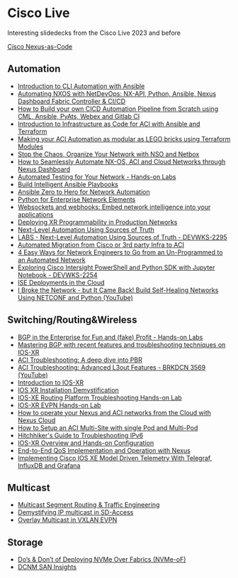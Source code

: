 # Cisco Live

Interesting slidedecks from the Cisco Live 2023 and before

[Cisco Nexus-as-Code](https://developer.cisco.com/docs/nexus-as-code/)

## Automation
* [Introduction to CLI Automation with Ansible](https://www.ciscolive.com/c/dam/r/ciscolive/emea/docs/2023/pdf/LTRSPG-1192.pdf)
* [Automating NXOS with NetDevOps:
NX-API, Python, Ansible, Nexus
Dashboard Fabric Controller & CI/CD](https://www.ciscolive.com/c/dam/r/ciscolive/emea/docs/2023/pdf/LTRDCN-3903.pdf)
* [How to Build your own CICD Automation
Pipeline from Scratch using CML,
Ansible, PyAts, Webex and Gitlab CI](https://www.ciscolive.com/c/dam/r/ciscolive/emea/docs/2023/pdf/DEVNET-2015.pdf)
* [Introduction to Infrastructure as Code for ACI with Ansible and Terraform](https://www.ciscolive.com/c/dam/r/ciscolive/emea/docs/2023/pdf/BRKDCN-2906.pdf)
* [Making your ACI Automation as modular as LEGO bricks using Terraform Modules](https://www.ciscolive.com/c/dam/r/ciscolive/emea/docs/2023/pdf/DEVWKS-2931.pdf)
* [Stop the Chaos, Organize Your
Network with NSO and Netbox](https://www.ciscolive.com/c/dam/r/ciscolive/emea/docs/2023/pdf/DEVNET-2459.pdf)
* [How to Seamlessly Automate NX-OS, ACI and Cloud Networks through Nexus Dashboard](https://www.ciscolive.com/c/dam/r/ciscolive/emea/docs/2023/pdf/BRKDCN-1615.pdf)
* [Automated Testing for Your
Network - Hands-on Labs](https://www.ciscolive.com/c/dam/r/ciscolive/emea/docs/2023/pdf/LTRATO-2001.pdf)
* [Build Intelligent Ansible
Playbooks](https://www.ciscolive.com/c/dam/r/ciscolive/emea/docs/2023/pdf/DEVNET-2050.pdf)
* [Ansible Zero to Hero for Network Automation](https://www.ciscolive.com/c/dam/r/ciscolive/emea/docs/2023/pdf/LTROPS-2409.pdf)
* [Python for Enterprise Network Elements](https://www.ciscolive.com/c/dam/r/ciscolive/emea/docs/2023/pdf/DEVWKS-2320.pdf)
* [Websockets and webhooks: Embed network intelligence into your applications](https://www.ciscolive.com/c/dam/r/ciscolive/emea/docs/2023/pdf/DEVNET-2262.pdf)
* [Deploying XR
Programmability in
Production Networks](https://www.ciscolive.com/c/dam/r/ciscolive/emea/docs/2023/pdf/BRKSPG-2031.pdf)
* [Next-Level Automation Using Sources of Truth](https://www.ciscolive.com/c/dam/r/ciscolive/emea/docs/2023/pdf/DEVWKS-2295.pdf)
* [LABS - Next-Level Automation Using Sources of Truth - DEVWKS-2295](https://developer.cisco.com/learning/labs/devwks-2295/introduction/)
* [Automated Migration from Cisco or 3rd party Infra to ACI](https://www.ciscolive.com/c/dam/r/ciscolive/emea/docs/2023/pdf/DEVNET-2409.pdf)
* [4 Easy Ways for Network Engineers to Go from an Un-Programmed to an Automated Network](https://www.ciscolive.com/c/dam/r/ciscolive/emea/docs/2023/pdf/BRKOPS-2717.pdf)
* [Exploring Cisco Intersight PowerShell and Python SDK with Jupyter Notebook - DEVWKS-2254](https://www.ciscolive.com/c/dam/r/ciscolive/emea/docs/2023/pdf/DEVWKS-2254.pdf)
* [ISE Deployments in the Cloud](https://www.ciscolive.com/c/dam/r/ciscolive/emea/docs/2023/pdf/LTRSEC-2000.pdf)
* [I Broke the Network - but It Came Back! Build Self-Healing Networks Using NETCONF and Python (YouTube)](https://www.youtube.com/watch?v=Q7QrEy9N_y0)

## Switching/Routing&Wireless
* [BGP in the Enterprise
for Fun and (fake) Profit - Hands-on Labs](https://www.ciscolive.com/c/dam/r/ciscolive/emea/docs/2023/pdf/LTRENT-2978.pdf)
* [Mastering BGP with recent features and troubleshooting techniques on IOS-XR](https://www.ciscolive.com/c/dam/r/ciscolive/emea/docs/2023/pdf/LTRSP-2140.pdf)
* [ACI Troubleshooting: A deep dive into PBR](https://www.ciscolive.com/c/dam/r/ciscolive/emea/docs/2023/pdf/BRKDCN-3915.pdf)
* [ACI Troubleshooting: Advanced L3out Features - BRKDCN 3569 (YouTube)](https://www.youtube.com/watch?v=CjycOIQeOYw)
* [Introduction to IOS-XR](https://www.ciscolive.com/c/dam/r/ciscolive/emea/docs/2023/pdf/LTRSP-2054.pdf)
* [IOS XR Installation Demystification](https://www.ciscolive.com/c/dam/r/ciscolive/emea/docs/2023/pdf/LTRSP-2693.pdf)
* [IOS-XE Routing Platform Troubleshooting Hands-on Lab](https://www.ciscolive.com/c/dam/r/ciscolive/emea/docs/2023/pdf/LTRTRS-2293.pdf)
* [IOS-XR EVPN Hands-on Lab](https://www.ciscolive.com/c/dam/r/ciscolive/emea/docs/2023/pdf/LTRSP-2837.pdf)
* [How to operate your Nexus and ACI networks from the Cloud with Nexus Cloud](https://www.ciscolive.com/c/dam/r/ciscolive/emea/docs/2023/pdf/BRKDCN-1688.pdf)
* [How to Setup an ACI Multi-Site with single Pod and Multi-Pod](https://www.ciscolive.com/c/dam/r/ciscolive/emea/docs/2023/pdf/BRKDCN-2919.pdf)
* [Hitchhiker's Guide to
Troubleshooting IPv6](https://www.ciscolive.com/c/dam/r/ciscolive/emea/docs/2023/pdf/BRKIPV-3340.pdf)
* [IOS-XR Overview and Hands-on Configuration](https://www.ciscolive.com/c/dam/r/ciscolive/emea/docs/2023/pdf/LTRSP-2054.pdf)
* [End-to-End QoS
Implementation and
Operation with Nexus](https://www.ciscolive.com/c/dam/r/ciscolive/emea/docs/2023/pdf/BRKDCN-3953.pdf)
* [Implementing Cisco IOS XE Model Driven Telemetry With Telegraf, InfluxDB and Grafana](https://www.ciscolive.com/c/dam/r/ciscolive/emea/docs/2023/pdf/DEVWKS-2270.pdf)


## Multicast
* [Multicast Segment Routing & Traffic Engineering](https://www.ciscolive.com/c/dam/r/ciscolive/emea/docs/2023/pdf/BRKMPL-1123.pdf)
* [Demystifying IP multicast in SD-Access](https://www.ciscolive.com/c/dam/r/ciscolive/emea/docs/2023/pdf/BRKENS-2820.pdf)
* [Overlay Multicast in VXLAN
EVPN](https://www.ciscolive.com/c/dam/r/ciscolive/emea/docs/2023/pdf/BRKDCN-3638.pdf)


## Storage
* [Do’s & Don’t of Deploying
NVMe Over Fabrics (NVMe-oF)](https://www.ciscolive.com/c/dam/r/ciscolive/emea/docs/2023/pdf/BRKDCN-3912.pdf)
* [DCNM SAN Insights](https://www.ciscolive.com/c/dam/r/ciscolive/emea/docs/2023/pdf/BRKDCN-3947.pdf)
